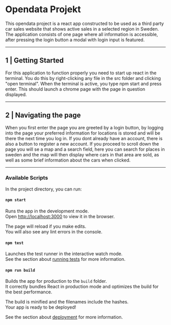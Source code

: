 # Opendata Projekt 
This opendata project is a react app constructed to be used as a third party car sales website that shows active sales in a selected region in Sweden. 
The application consists of one page where all information is accessible, after pressing the login button a modal with login input is featured.
___

## 1 | Getting Started 
For this application to function properly you need to start up react in the terminal. 
You do this by right-clicking any file in the src folder and clicking "open terminal". 
When the terminal is active, you type npm start and press enter. 
This should launch a chrome page with the page in question displayed.
____

## 2 | Navigating the page
When you first enter the page you are greeted by a login button, 
by logging into the page your preferred information for locations is stored and will be there the next time you log in. 
If you dont already have an account, there is also a button to register a new account. 
If you proceed to scroll down the page you will se a map and a search field, 
here you can search for places in sweden and the map will then display where cars in that area are sold, as well as some brief information about the cars when clicked.
___

### Available Scripts

In the project directory, you can run:

#### `npm start`

Runs the app in the development mode.<br />
Open [http://localhost:3000](http://localhost:3000) to view it in the browser.

The page will reload if you make edits.<br />
You will also see any lint errors in the console.

#### `npm test`

Launches the test runner in the interactive watch mode.<br />
See the section about [running tests](https://facebook.github.io/create-react-app/docs/running-tests) for more information.

#### `npm run build`

Builds the app for production to the `build` folder.<br />
It correctly bundles React in production mode and optimizes the build for the best performance.

The build is minified and the filenames include the hashes.<br />
Your app is ready to be deployed!

See the section about [deployment](https://facebook.github.io/create-react-app/docs/deployment) for more information.